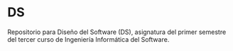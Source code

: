 # DS
Repositorio para Diseño del Software (DS), asignatura del primer semestre del tercer curso de Ingeniería Informática del Software.
